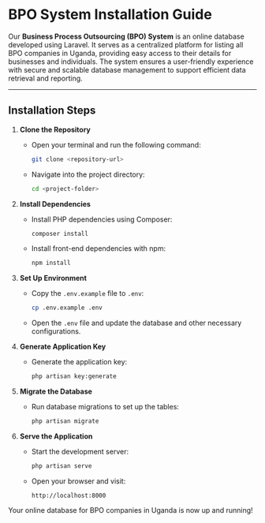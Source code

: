 # BPO System Installation Guide

Our **Business Process Outsourcing (BPO) System** is an online database developed using Laravel. It serves as a centralized platform for listing all BPO companies in Uganda, providing easy access to their details for businesses and individuals. The system ensures a user-friendly experience with secure and scalable database management to support efficient data retrieval and reporting.

---

## Installation Steps

1. **Clone the Repository**
   - Open your terminal and run the following command:
     ```bash
     git clone <repository-url>
     ```
   - Navigate into the project directory:
     ```bash
     cd <project-folder>
     ```

2. **Install Dependencies**
   - Install PHP dependencies using Composer:
     ```bash
     composer install
     ```
   - Install front-end dependencies with npm:
     ```bash
     npm install
     ```

3. **Set Up Environment**
   - Copy the `.env.example` file to `.env`:
     ```bash
     cp .env.example .env
     ```
   - Open the `.env` file and update the database and other necessary configurations.

4. **Generate Application Key**
   - Generate the application key:
     ```bash
     php artisan key:generate
     ```

5. **Migrate the Database**
   - Run database migrations to set up the tables:
     ```bash
     php artisan migrate
     ```

6. **Serve the Application**
   - Start the development server:
     ```bash
     php artisan serve
     ```
   - Open your browser and visit:
     ```
     http://localhost:8000
     ```

Your online database for BPO companies in Uganda is now up and running!
```